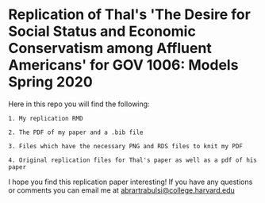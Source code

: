 # Replication of Thal's 'The Desire for Social Status and Economic Conservatism among Affluent Americans' for GOV 1006: Models Spring 2020
  Here in this repo you will find the following:
  
    1. My replication RMD
    
    2. The PDF of my paper and a .bib file
    
    3. Files which have the necessary PNG and RDS files to knit my PDF
    
    4. Original replication files for Thal's paper as well as a pdf of his paper

I hope you find this replication paper interesting! If you have any questions or comments you can email me at abrartrabulsi@college.harvard.edu
